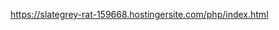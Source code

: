 [https://slategrey-rat-159668.hostingersite.com/php/index.html
](https://slategrey-rat-159668.hostingersite.com/)
